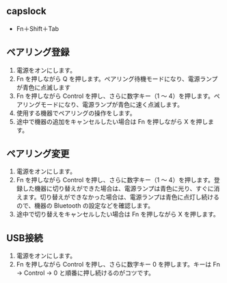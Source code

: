 ## capslock
- Fn＋Shift＋Tab

## ペアリング登録
1. 電源をオンにします。
1. Fn を押しながら Q を押します。ペアリング待機モードになり、電源ランプ が青色に点滅します
1. Fn を押しながら Control を押し、さらに数字キー（1 〜 4）を押します。ペアリングモードになり、電源ランプが青色に速く点滅します。
1. 使用する機器でペアリングの操作をします。
1. 途中で機器の追加をキャンセルしたい場合は Fn を押しながら X を押します。

## ペアリング変更
1. 電源をオンにします。
1. Fn を押しながら Control を押し、さらに数字キー（1 〜 4）を押します。登録した機器に切り替えができた場合は、電源ランプは青色に光り、すぐに消えます。切り替えができなかった場合は、電源ランプは青色に点灯し続けるので、機器の Bluetooth の設定などを確認します。
1. 途中で切り替えをキャンセルしたい場合は Fn を押しながら X を押します。

## USB接続
1. 電源をオンにします。
1. Fn を押しながら Control を押し、さらに数字キー 0 を押します。キーは Fn → Control → 0 と順番に押し続けるのがコツです。
